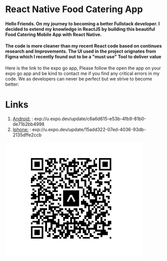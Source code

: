 # React Native Food Catering App
#### Hello Friends. On my journey to becoming a better Fullstack developer. I decided to extend my knowledge in ReactJS by building this beautiful Food Catering Mobile App with React Native. 
#### The code is more cleaner than my recent React code based on continues research and Improvements. The UI used in the project orignates from Figma which I recently found out to be a "must use" Tool to deliver value
Here is the link to the expo go app, Please follow the open the app on your expo go app and be kind to contact me if you find any critical errors in my code. We as developers can never be perfect but we strive to
become better:
# Links
1. [Android:](exp://u.expo.dev/update/c6a6d615-e53b-4fb9-81b0-de71b2bb4998) : exp://u.expo.dev/update/c6a6d615-e53b-4fb9-81b0-de71b2bb4998
2. [Iphone:](exp://u.expo.dev/update/15add322-07ed-4036-93db-2135dffe2ccb) : exp://u.expo.dev/update/15add322-07ed-4036-93db-2135dffe2ccb

![Expo Android](https://github.com/NkazeAnderson/Food-Cattering-Mobile/blob/main/app/assets/expo.png)
